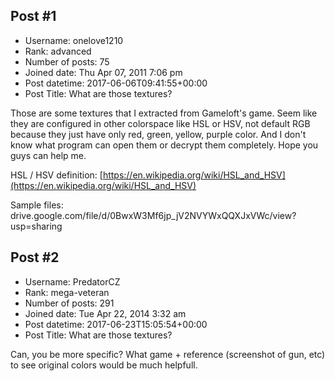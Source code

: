 ## Post #1
- Username: onelove1210
- Rank: advanced
- Number of posts: 75
- Joined date: Thu Apr 07, 2011 7:06 pm
- Post datetime: 2017-06-06T09:41:55+00:00
- Post Title: What are those textures?

Those are some textures that I extracted from Gameloft's game. Seem like they are configured in other colorspace like HSL or HSV, not default RGB because they just have only red, green, yellow, purple color. And I don't know what program can open them or decrypt them completely. Hope you guys can help me.

HSL / HSV definition: [https://en.wikipedia.org/wiki/HSL_and_HSV](https://en.wikipedia.org/wiki/HSL_and_HSV)




Sample files: drive.google.com/file/d/0BwxW3Mf6jp_jV2NVYWxQQXJxVWc/view?usp=sharing
## Post #2
- Username: PredatorCZ
- Rank: mega-veteran
- Number of posts: 291
- Joined date: Tue Apr 22, 2014 3:32 am
- Post datetime: 2017-06-23T15:05:54+00:00
- Post Title: What are those textures?

Can, you be more specific? What game + reference (screenshot of gun, etc) to see original colors would be much helpfull.
